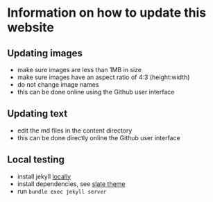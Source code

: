 # Information on how to update this website

## Updating images

- make sure images are less than 1MB in size
- make sure images have an aspect ratio of 4:3 (height:width)
- do not change image names
- this can be done online using the Github user interface

## Updating text

- edit the md files in the content directory
- this can be done directly online the Github user interface

## Local testing

- install jekyll
  [locally](https://help.github.com/en/github/working-with-github-pages/testing-your-github-pages-site-locally-with-jekyll)
- install dependencies, see [slate theme](https://github.com/pages-themes/slate)
- run `bundle exec jekyll server`
